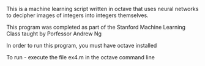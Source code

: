 This is a machine learning script written in octave that uses neural networks to decipher images of integers into integers themselves.

This program was completed as part of the Stanford Machine Learning Class taught by Porfessor Andrew Ng

In order to run this program, you must have octave installed

To run - execute the file ex4.m in the octave command line

